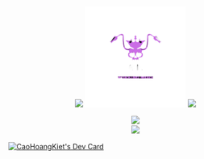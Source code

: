 <body>
  <p align="center">
   <img width="200px" src="https://media4.giphy.com/media/eLw1b6BOoLoQJNy6PJ/giphy.gif"> 
   <img width="200px" src="CHK-logo.png"> 
   <img width="200px" src="https://media4.giphy.com/media/eLw1b6BOoLoQJNy6PJ/giphy.gif"> 
  </p>
  <p align="center">
    <img src="https://readme-typing-svg.herokuapp.com?font=Fira+Code&color=EE64F7&height=100&lines=Software+Developer;Back-End+Developer&descAlignY=75&descAlign=82.4"/><br>
     <img src= 'https://capsule-render.vercel.app/api?type=rect&color=gradient&height=2.5'/>
  </p>
  <a href="https://app.daily.dev/kietcaohoang"><img src="https://api.daily.dev/devcards/deede1ea79544dcabd8053c94fde5bca.png?r=mua" width="400" alt="CaoHoangKiet's Dev Card"/></a>
</body>
